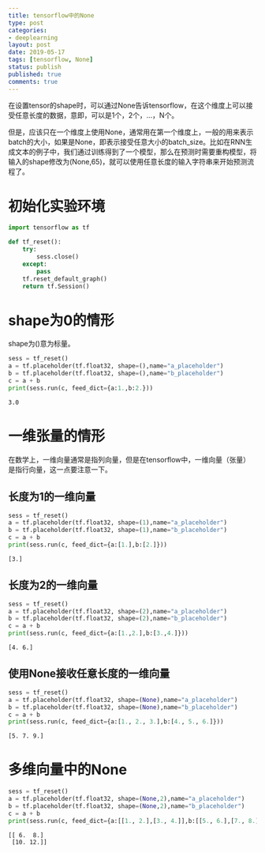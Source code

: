 ```yaml
---
title: tensorflow中的None
type: post
categories:
- deeplearning
layout: post
date: 2019-05-17
tags: [tensorflow, None]
status: publish
published: true
comments: true
---
```


在设置tensor的shape时，可以通过None告诉tensorflow，在这个维度上可以接受任意长度的数据，意即，可以是1个，2个，...，N个。

但是，应该只在一个维度上使用None，通常用在第一个维度上，一般的用来表示batch的大小，如果是None，即表示接受任意大小的batch_size。比如在RNN生成文本的例子中，我们通过训练得到了一个模型，那么在预测时需要重构模型，将输入的shape修改为(None,65)，就可以使用任意长度的输入字符串来开始预测流程了。

# 初始化实验环境


```python
import tensorflow as tf
```


```python
def tf_reset():
    try:
        sess.close()
    except:
        pass
    tf.reset_default_graph()
    return tf.Session()
```

# shape为0的情形
shape为()意为标量。


```python
sess = tf_reset()
a = tf.placeholder(tf.float32, shape=(),name="a_placeholder")
b = tf.placeholder(tf.float32, shape=(),name="b_placeholder")
c = a + b
print(sess.run(c, feed_dict={a:1.,b:2.}))
```

    3.0


# 一维张量的情形
在数学上，一维向量通常是指列向量，但是在tensorflow中，一维向量（张量）是指行向量，这一点要注意一下。

## 长度为1的一维向量


```python
sess = tf_reset()
a = tf.placeholder(tf.float32, shape=(1),name="a_placeholder")
b = tf.placeholder(tf.float32, shape=(1),name="b_placeholder")
c = a + b
print(sess.run(c, feed_dict={a:[1.],b:[2.]}))
```

    [3.]


## 长度为2的一维向量


```python
sess = tf_reset()
a = tf.placeholder(tf.float32, shape=(2),name="a_placeholder")
b = tf.placeholder(tf.float32, shape=(2),name="b_placeholder")
c = a + b
print(sess.run(c, feed_dict={a:[1.,2.],b:[3.,4.]}))
```

    [4. 6.]


## 使用None接收任意长度的一维向量


```python
sess = tf_reset()
a = tf.placeholder(tf.float32, shape=(None),name="a_placeholder")
b = tf.placeholder(tf.float32, shape=(None),name="b_placeholder")
c = a + b
print(sess.run(c, feed_dict={a:[1., 2., 3.],b:[4., 5., 6.]}))
```

    [5. 7. 9.]


# 多维向量中的None


```python
sess = tf_reset()
a = tf.placeholder(tf.float32, shape=(None,2),name="a_placeholder")
b = tf.placeholder(tf.float32, shape=(None,2),name="b_placeholder")
c = a + b
print(sess.run(c, feed_dict={a:[[1., 2.],[3., 4.]],b:[[5., 6.],[7., 8.]]}))
```

    [[ 6.  8.]
     [10. 12.]]

